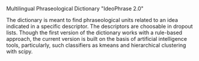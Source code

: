 Multilingual Phraseological Dictionary "IdeoPhrase 2.0"

The dictionary is meant to find phraseological units related to an idea indicated in a specific descriptor. The descriptors are choosable in dropout lists.
Though the first version of the dictionary works with a rule-based approach, the current version is built on the basis of artificial intelligence tools, particularly, such classifiers as kmeans and hierarchical clustering with scipy.
